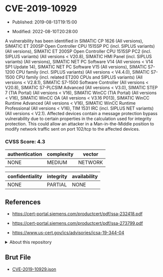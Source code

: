 # CVE-2019-10929

- Published: 2019-08-13T19:15:00

- Modified: 2022-08-10T20:28:00

A vulnerability has been identified in SIMATIC CP 1626 (All versions), SIMATIC ET 200SP Open Controller CPU 1515SP PC (incl. SIPLUS variants) (All versions), SIMATIC ET 200SP Open Controller CPU 1515SP PC2 (incl. SIPLUS variants) (All versions < V20.8), SIMATIC HMI Panel (incl. SIPLUS variants) (All versions), SIMATIC NET PC Software V14 (All versions < V14 SP1 Update 14), SIMATIC NET PC Software V15 (All versions), SIMATIC S7-1200 CPU family (incl. SIPLUS variants) (All versions < V4.4.0), SIMATIC S7-1500 CPU family (incl. related ET200 CPUs and SIPLUS variants) (All versions < V2.8.1), SIMATIC S7-1500 Software Controller (All versions < V20.8), SIMATIC S7-PLCSIM Advanced (All versions < V3.0), SIMATIC STEP 7 (TIA Portal) (All versions < V16), SIMATIC WinCC (TIA Portal) (All versions < V16), SIMATIC WinCC OA (All versions < V3.16 P013), SIMATIC WinCC Runtime Advanced (All versions < V16), SIMATIC WinCC Runtime Professional (All versions < V16), TIM 1531 IRC (incl. SIPLUS NET variants) (All versions < V2.1). Affected devices contain a message protection bypass vulnerability due to certain properties in the calculation used for integrity protection. This could allow an attacker in a Man-in-the-Middle position to modify network traffic sent on port 102/tcp to the affected devices.

### CVSS Score: **4.3**

| authentication | complexity | vector |
| --- | --- | --- |
| NONE | MEDIUM | NETWORK |

| confidentiality | integrity | availability |
| --- | --- | --- |
| NONE | PARTIAL | NONE |

## References

* https://cert-portal.siemens.com/productcert/pdf/ssa-232418.pdf

* https://cert-portal.siemens.com/productcert/pdf/ssa-273799.pdf

* https://www.us-cert.gov/ics/advisories/icsa-19-344-04

<details>
<summary>About this repository</summary> 

  This repository is part of the project [Live Hack CVE](https://github.com/Live-Hack-CVE). Main website can be found [www.live-hack.org](https://www.live-hack.org) 
  
  Made by [Sn0wAlice](https://github.com/Sn0wAlice) for the people that care about security and need to have a feed of the latest CVEs. Hope you enjoy it, don't forget to star the repo and follow me on [Twitter](https://twitter.com/Sn0wAlice) and [Github](https://github.com/Sn0wAlice). And that is my [personnal website](https://www.alice-snow.me/)

  - [Home Page](https://github.com/Live-Hack-CVE)
  - [Framework](https://github.com/Live-Hack-CVE/cve-framework)
  - [CVE database](https://github.com/Live-Hack-CVE/full_database)
  - [Changelog](https://github.com/Live-Hack-CVE/Changelog)
</details>

## Brut File

* [CVE-2019-10929.json](https://raw.githubusercontent.com/Live-Hack-CVE/full_database/main/cves/2019/CVE-2019-10929.json)

